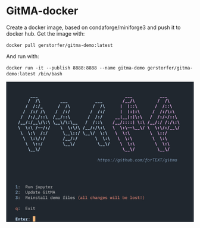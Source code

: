 # GitMA-docker

Create a docker image, based on condaforge/miniforge3 and push it to docker hub. Get the image with:

```
docker pull gerstorfer/gitma-demo:latest
```

And run with: 

```
docker run -it --publish 8888:8888 --name gitma-demo gerstorfer/gitma-demo:latest /bin/bash
```

![screenshot](screenshot.png)
